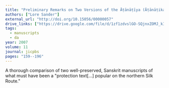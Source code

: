 ```yaml
---
title: "Preliminary Remarks on Two Versions of the Āṭānāṭīya (Āṭānāṭika)-Sūtra in Sanskrit"
authors: ["Lore Sander"]
external_url: "http://doi.org/10.15056/00000057"
drive_links: ["https://drive.google.com/file/d/1zf1zdvslGO-SQjnxZOMJ_kIuAvkt8KYY/view?usp=drivesdk"]
tags: 
  - manuscripts
  - da
year: 2007
volume: 11
journal: jicpbs
pages: "159--196"
---
```


A thorough comparison of two well-preserved, Sanskrit manuscripts of what must have been a "protection text[...] popular on the northern Silk Route."

